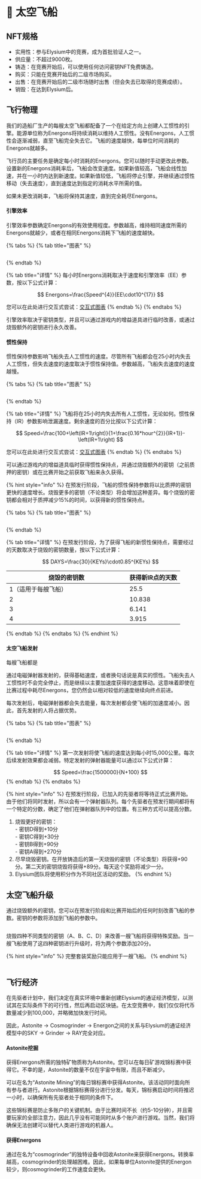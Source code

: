 # 🚀 太空飞船

## NFT规格

- 实用性：参与Elysium中的竞赛，成为首批验证人之一。
- 供应量：不超过9000枚。
- 铸造：在竞赛开始后，可以使用任何访问密钥NFT免费铸造。
- 购买：只能在竞赛开始后的二级市场购买。
- 出售：在竞赛开始后的二级市场随时出售（但会失去已取得的竞赛成绩）。
- 销毁：在达到Elysium后。

## 飞行物理

我们的造船厂生产的每艘太空飞船都配备了一个在给定方向上创建人工惯性的引擎。能源单位称为Energons将持续消耗以维持人工惯性。没有Energons，人工惯性会逐渐减弱，直至飞船完全失去它。飞船的速度越快，每单位时间消耗的Energons就越多。

飞行员的主要任务是确定每小时消耗的Energons。您可以随时手动更改此参数。设置新的Energons消耗率后，飞船会改变速度。如果新值较高，飞船会线性加速，并在一小时内达到新速度。如果新值较低，飞船将停止引擎，并继续通过惯性移动（失去速度），直到速度达到指定的消耗水平所需的值。

如果未更改消耗率，飞船将保持其速度，直到完全耗尽Energons。

#### 引擎效率

引擎效率参数确定Energons的有效使用程度。参数越高，维持相同速度所需的Energons就越少，或者在相同Energons消耗下飞船的速度越快。

{% tabs %}
{% tab title="图表" %}
<figure><img src="../.gitbook/assets/Energon Consumption.webp" alt=""><figcaption></figcaption></figure>
{% endtab %}

{% tab title="详情" %}
每小时Energons消耗取决于速度和引擎效率（EE）参数，按以下公式计算：

$$
Energons=\frac{Speed^{4}}{EE\cdot10^{17}}
$$

您可以在此处进行交互式尝试：[交互式图表](https://www.desmos.com/calculator/20n0oayk1s?lang=en)
{% endtab %}
{% endtabs %}

引擎效率取决于密钥类型，并且可以通过游戏内的增益道具进行临时改善，或通过烧毁额外的密钥进行永久改善。

#### 惯性保持

惯性保持参数影响飞船失去人工惯性的速度。尽管所有飞船都会在25小时内失去人工惯性，但失去速度的速度取决于惯性保持值。参数越高，飞船失去速度的速度越慢。

{% tabs %}
{% tab title="图表" %}
<figure><img src="../.gitbook/assets/Inertia Leakage.webp" alt=""><figcaption></figcaption></figure>
{% endtab %}

{% tab title="详情" %}
飞船将在25小时内失去所有人工惯性，无论如何。惯性保持（IR）参数影响泄漏速度。剩余速度的百分比按以下公式计算：

$$
Speed=\frac{100+\left(IR+1\right)}{1+\frac{0.16*hour^{2}}{IR+1}}-\left(IR+1\right)
$$

您可以在此处进行交互式尝试：[交互式图表](https://www.desmos.com/calculator/0mvkcqrmjx?lang=en)
{% endtab %}
{% endtabs %}

可以通过游戏内的增益道具临时获得惯性保持点，并通过烧毁额外的密钥（之前质押的密钥）或在比赛开始之前获取飞船来永久获得。

{% hint style="info" %}
在预发行阶段，飞船的惯性保持参数将以比质押的密钥更快的速度增长。烧毁更多的密钥（不论类型）将会增加这种差异。每个烧毁的密钥都会相对于质押减少15%的时间，以获得新的惯性保持点。

{% tabs %}
{% tab title="图表" %}
<figure><img src="../.gitbook/assets/Inertia Rewards.png" alt=""><figcaption></figcaption></figure>
{% endtab %}

{% tab title="详情" %}
在预发行阶段，为了获得飞船的新惯性保持点，需要经过的天数取决于烧毁的密钥数量，按以下公式计算：

$$
DAYS=\frac{30}{KEYs}\cdot0.85^{KEYs}
$$

<table><thead><tr><th width="305.5">烧毁的密钥数</th><th>获得新IR点的天数</th></tr></thead><tbody><tr><td>1（适用于每艘飞船）</td><td>25.5</td></tr><tr><td>2</td><td>10.838</td></tr><tr><td>3</td><td>6.141</td></tr><tr><td>4</td><td>3.915</td></tr></tbody></table>
{% endtab %}
{% endtabs %}
{% endhint %}

#### 太空飞船发射

每艘飞船都是

通过电磁弹射器发射的，获得基础速度，或者换句话说是真实的惯性。飞船失去人工惯性时不会完全停止，而是继续以主要加速度获得的速度移动。这意味着即使在比赛过程中耗尽Energons，您仍然会以相对较低的速度继续向终点前进。

每次发射后，电磁弹射器都会失去能量，每次发射都会使飞船的加速度减小。因此，首先发射的人将占据优势。

{% tabs %}
{% tab title="图表" %}
<figure><img src="../.gitbook/assets/Catapult Power.png" alt=""><figcaption></figcaption></figure>
{% endtab %}

{% tab title="详情" %}
第一次发射将使飞船的速度达到每小时15,000公里。每次后续发射效果都会减弱。特定发射的弹射器能量可以通过以下公式计算：

$$
Speed=\frac{1500000}{N+100}
$$
{% endtab %}
{% endtabs %}

{% hint style="info" %}
在预发行阶段，已加入的先驱者将等待正式比赛开始。由于他们将同时发射，所以会有一个弹射器队列。每个先驱者在预发行期间都将有一个特定的分数，确定了他们在弹射器队列中的位置。有三种方式可以提高分数。

1. 烧毁更好的密钥：\
   &#x20;\- 密钥D得到+10分\
   &#x20;\- 密钥C得到+30分\
   &#x20;\- 密钥B得到+90分\
   &#x20;\- 密钥A得到+270分
2. 尽早烧毁密钥。在开放铸造后的第一天烧毁的密钥（不论类型）将获得+90分。第二天的密钥烧毁将获得+89分。每天这个奖励将减少一分。
3. Elysium团队将使用积分作为不同社区活动的奖励。
{% endhint %}

## 太空飞船升级

通过烧毁额外的密钥，您可以在预发行阶段和比赛开始后的任何时刻改善飞船的参数。密钥的参数将添加到飞船的参数中。

<figure><img src="../.gitbook/assets/Spaceship Upgrade.png" alt=""><figcaption></figcaption></figure>

烧毁四种不同类型的密钥（A、B、C、D）来改善一艘飞船将获得特殊奖励。当一艘飞船使用了这四种密钥进行升级时，将为两个参数添加20分。

{% hint style="info" %}
完整套装奖励只能应用于一艘飞船。
{% endhint %}

<figure><img src="../.gitbook/assets/Prelaunch Special Offer.png" alt=""><figcaption></figcaption></figure>

## 飞行经济

在先驱者计划中，我们决定在真实环境中重新创建Elysium的通证经济模型，以测试其在实际条件下的可行性，然后再启动区块链。在太空竞赛中，我们仅仅将代币数量减少到100,000，并略微加快发行时间。

因此，Astonite -> Cosmogrinder -> Energon之间的关系与Elysium的通证经济模型中的SKY -> Grinder -> RAY完全对应。

#### Astonite挖掘

获得Energons所需的独特矿物质称为Astonite。您可以在每日矿游戏锦标赛中获得它。不幸的是，Astonite的数量不仅在宇宙中有限，而且不断减少。

可以在名为“Astonite Mining”的每日锦标赛中获得Astonite。该活动同时面向所有参与者进行。Astonite根据锦标赛得分进行分发。每天，锦标赛启动时间将推迟一小时，以确保所有先驱者处于相同的条件下。

这些锦标赛是防止多账户的关键机制。由于比赛时间不长（约5-10分钟），并且需要玩家的全部注意力，因此几乎没有可能同时从多个账户进行游戏。当然，我们将确保无法创建可以替代人类进行游戏的机器人。

#### 获得Energons

通过在名为“cosmogrinder”的独特设备中回收Astonite来获得Energons。转换率越高，cosmogrinder的处理越困难。因此，如果每单位Astonite提供的Energon较少，则cosmogrinder的工作速度会更快。
